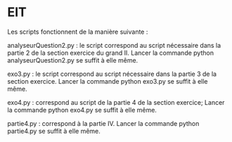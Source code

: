 # EIT

Les scripts fonctionnent de la manière suivante : 

analyseurQuestion2.py : le script correspond au script nécessaire dans la partie 2 de la section exercice du grand II.
Lancer la commande python analyseurQuestion2.py se suffit à elle même.

exo3.py : le script correspond au script nécessaire dans la partie 3 de la section exercice.
Lancer la commande python exo3.py se suffit à elle même.

exo4.py : correspond au script de la partie 4 de la section exercice;
Lancer la commande python exo4.py se suffit à elle même.

partie4.py : correspond à la partie IV.
Lancer la commande python partie4.py se suffit à elle même.

